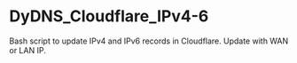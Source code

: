 # DyDNS_Cloudflare_IPv4-6
Bash script to update IPv4 and IPv6 records in Cloudflare. Update with WAN or LAN IP.
